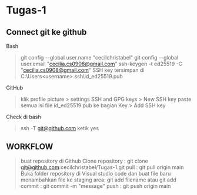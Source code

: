 # Tugas-1
## Connect git ke github ##
Bash
> git config --global user.name "cecilchristabel"
> git config --global user.email "cecilia.cs0908@gmail.com"
> ssh-keygen -t ed25519 -C "cecilia.cs0908@gmail.com"
  SSH key tersimpan di C:\Users\<username>\.ssh\id_ed25519.pub

GitHub
> klik profile picture > settings
> SSH and GPG keys > New SSH key
> paste semua isi file id_ed25519.pub ke bagian Key > Add SSH key

Check di bash
> ssh -T git@github.com
> ketik yes


## WORKFLOW ##
> buat repository di Github
> Clone repository : git clone git@github.com:cecilchristabel/Tugas-1.git
> pull : git pull origin main
> Buka folder repository di Visual studio code dan buat file baru
> menambahkan file ke staging area: git add filename atau git add
> commit : git commit -m "message"
> push : git push origin main 
